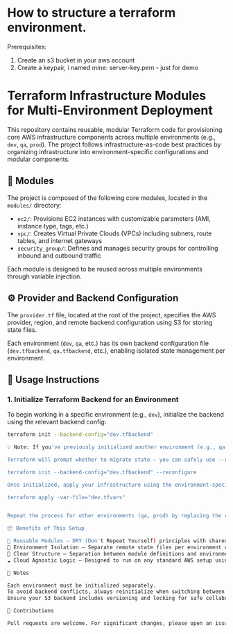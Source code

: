 # How to structure a terraform environment.

Prerequisites: 

1. Create an s3 bucket in your aws account
2. Create a keypair, i named mine: server-key.pem   - just for demo

# Terraform Infrastructure Modules for Multi-Environment Deployment

This repository contains reusable, modular Terraform code for provisioning core AWS infrastructure components across multiple environments (e.g., `dev`, `qa`, `prod`). The project follows infrastructure-as-code best practices by organizing infrastructure into environment-specific configurations and modular components.

## 🧱 Modules

The project is composed of the following core modules, located in the `modules/` directory:

- `ec2/`: Provisions EC2 instances with customizable parameters (AMI, instance type, tags, etc.)
- `vpc/`: Creates Virtual Private Clouds (VPCs) including subnets, route tables, and internet gateways
- `security_group/`: Defines and manages security groups for controlling inbound and outbound traffic

Each module is designed to be reused across multiple environments through variable injection.

## ⚙️ Provider and Backend Configuration

The `provider.tf` file, located at the root of the project, specifies the AWS provider, region, and remote backend configuration using S3 for storing state files.

Each environment (`dev`, `qa`, etc.) has its own backend configuration file (`dev.tfbackend`, `qa.tfbackend`, etc.), enabling isolated state management per environment.

## 🚀 Usage Instructions

### 1. Initialize Terraform Backend for an Environment

To begin working in a specific environment (e.g., `dev`), initialize the backend using the relevant backend config:

```bash
terraform init --backend-config="dev.tfbackend"

💡 Note: If you've previously initialized another environment (e.g., qa) and need to switch back, you must reconfigure:

Terraform will prompt whether to migrate state — you can safely use --reconfigure to point to the new backend without affecting other environments.

terraform init --backend-config="dev.tfbackend" --reconfigure 

Once initialized, apply your infrastructure using the environment-specific tfvars file:

terraform apply -var-file="dev.tfvars"


Repeat the process for other environments (qa, prod) by replacing the respective .tfvars and .tfbackend files.

📦 Benefits of This Setup

🔁 Reusable Modules – DRY (Don't Repeat Yourself) principles with shared modules across environments
🔐 Environment Isolation – Separate remote state files per environment using S3 backends
📁 Clear Structure – Separation between module definitions and environment configurations
☁️ Cloud Agnostic Logic – Designed to run on any standard AWS setup using the AWS provider

📌 Notes

Each environment must be initialized separately.
To avoid backend conflicts, always reinitialize when switching between environments using --reconfigure.
Ensure your S3 backend includes versioning and locking for safe collaboration.

🤝 Contributions

Pull requests are welcome. For significant changes, please open an issue first to discuss what you would like to change.





